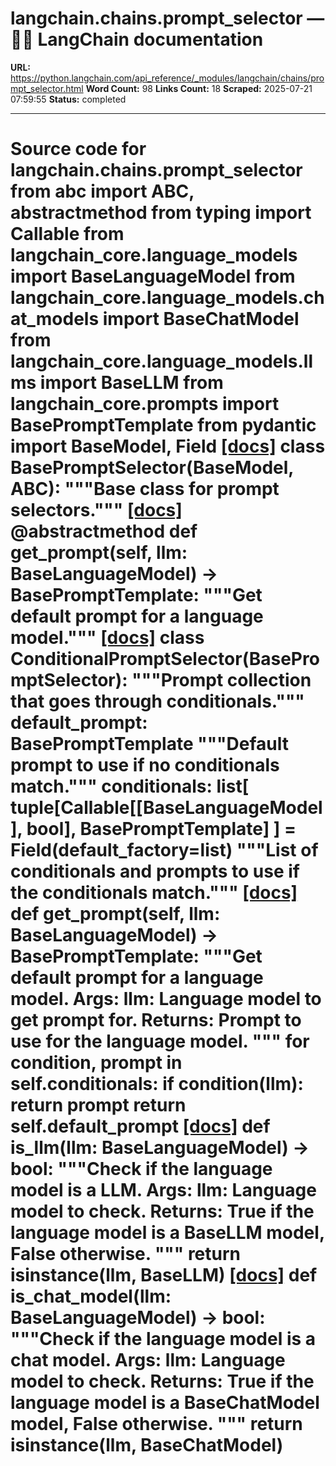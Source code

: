 # langchain.chains.prompt_selector — 🦜🔗 LangChain  documentation

**URL:** https://python.langchain.com/api_reference/_modules/langchain/chains/prompt_selector.html
**Word Count:** 98
**Links Count:** 18
**Scraped:** 2025-07-21 07:59:55
**Status:** completed

---

# Source code for langchain.chains.prompt\_selector               from abc import ABC, abstractmethod     from typing import Callable          from langchain_core.language_models import BaseLanguageModel     from langchain_core.language_models.chat_models import BaseChatModel     from langchain_core.language_models.llms import BaseLLM     from langchain_core.prompts import BasePromptTemplate     from pydantic import BaseModel, Field                              [[docs]](https://python.langchain.com/api_reference/langchain/chains/langchain.chains.prompt_selector.BasePromptSelector.html#langchain.chains.prompt_selector.BasePromptSelector)     class BasePromptSelector(BaseModel, ABC):         """Base class for prompt selectors."""                         [[docs]](https://python.langchain.com/api_reference/langchain/chains/langchain.chains.prompt_selector.BasePromptSelector.html#langchain.chains.prompt_selector.BasePromptSelector.get_prompt)         @abstractmethod         def get_prompt(self, llm: BaseLanguageModel) -> BasePromptTemplate:             """Get default prompt for a language model."""                                                            [[docs]](https://python.langchain.com/api_reference/langchain/chains/langchain.chains.prompt_selector.ConditionalPromptSelector.html#langchain.chains.prompt_selector.ConditionalPromptSelector)     class ConditionalPromptSelector(BasePromptSelector):         """Prompt collection that goes through conditionals."""              default_prompt: BasePromptTemplate         """Default prompt to use if no conditionals match."""         conditionals: list[             tuple[Callable[[BaseLanguageModel], bool], BasePromptTemplate]         ] = Field(default_factory=list)         """List of conditionals and prompts to use if the conditionals match."""                         [[docs]](https://python.langchain.com/api_reference/langchain/chains/langchain.chains.prompt_selector.ConditionalPromptSelector.html#langchain.chains.prompt_selector.ConditionalPromptSelector.get_prompt)         def get_prompt(self, llm: BaseLanguageModel) -> BasePromptTemplate:             """Get default prompt for a language model.                  Args:                 llm: Language model to get prompt for.                  Returns:                 Prompt to use for the language model.             """             for condition, prompt in self.conditionals:                 if condition(llm):                     return prompt             return self.default_prompt                                                            [[docs]](https://python.langchain.com/api_reference/langchain/chains/langchain.chains.prompt_selector.is_llm.html#langchain.chains.prompt_selector.is_llm)     def is_llm(llm: BaseLanguageModel) -> bool:         """Check if the language model is a LLM.              Args:             llm: Language model to check.              Returns:             True if the language model is a BaseLLM model, False otherwise.         """         return isinstance(llm, BaseLLM)                                             [[docs]](https://python.langchain.com/api_reference/langchain/chains/langchain.chains.prompt_selector.is_chat_model.html#langchain.chains.prompt_selector.is_chat_model)     def is_chat_model(llm: BaseLanguageModel) -> bool:         """Check if the language model is a chat model.              Args:             llm: Language model to check.              Returns:             True if the language model is a BaseChatModel model, False otherwise.         """         return isinstance(llm, BaseChatModel)